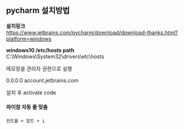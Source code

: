 ## pycharm 설치방법

**설치링크**  
https://www.jetbrains.com/pycharm/download/download-thanks.html?platform=windows

**windows10 /etc/hosts path**  
C:\Windows\System32\drivers\etc\hosts

메모장을 관리자 권한으로 실행

0.0.0.0 account.jetbrains.com

설치 후 activate code


#### 파이참 자동 줄 맞춤

    컨트롤 + 알트 + i

<!--stackedit_data:
eyJoaXN0b3J5IjpbMTYzMTI5NTczMiwxOTg5OTI5ODQsLTk2MT
Y0MjEwMl19
-->